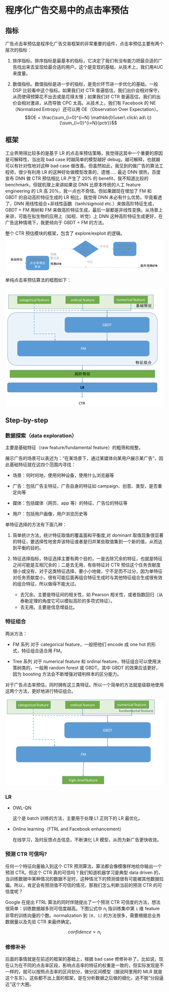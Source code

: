 # 程序化广告交易中的点击率预估

## 指标

广告点击率预估是程序化广告交易框架的非常重要的组件，点击率预估主要有两个层次的指标：

1. 排序指标。排序指标是最基本的指标，它决定了我们有没有能力把最合适的广告找出来去呈现给最合适的用户。这个是变现的基础，从技术上，我们用AUC来度量。

2. 数值指标。数值指标是进一步的指标，是竞价环节进一步优化的基础，一般 DSP 比较看中这个指标。如果我们对 CTR 普遍低估，我们出价会相对保守，从而使得预算花不出去或是花得太慢；如果我们对 CTR 普遍高估，我们的出价会相对激进，从而导致 CPC 太高。从技术上，我们有 Facebook 的 NE（Normalized Entropy）还可以用 OE（Observation Over Expectation）。
   $$OE = \frac{\sum_{i=0}^{i=N} \mathbb{I}(user\ click\ ad\ i)}{\sum_{i=0}^{i=N}{pctr}}$$

## 框架

工业界用得比较多的是基于 LR 的点击率预估策略，我觉得这其中一个重要的原因是可解释性，当出现 bad case 时越简单的模型越好 debug，越可解释，也就越可以有针对性地对这种 bad case 做改善。但虽然如此，我见到的做广告的算法工程师，很少有利用 LR 的这种好处做模型改善的，遗憾….. 最近 DNN 很热，百度宣布 DNN 做 CTR 预估相比 LR 产生了 20% 的 benefit，我不知道比较的benchmark，但就机理上来讲如果说 DNN 比原本传统的人工 feature engineering 的 LR 高 20%，我一点也不奇怪。但如果跟现在增加了 FM 和 GBDT 的自动高阶特征生成的 LR 相比，我觉得 DNN 未必有什么优势。毕竟看透了，DNN 用线性组合+非线性函数（tanh/sigmoid etc.）来做高阶特征生成，GBDT + FM 用树和 FM 来做高阶特征生成，最后一层都是非线性变换。从场景上来讲，可能在拟生物的应用上（如视、听觉）上 DNN 这种高阶特征生成更好，在广告这种情境下，我更倾向于 GBDT + FM 的方法。

整个 CTR 预估模块的框架，包含了 explore/exploit 的逻辑。

![](assets/ctr-prediction/image-0.png)

单纯点击率预估算法的框图如下：

![](assets/ctr-prediction/image-1.png)

## Step-by-step

### 数据探索（data exploration）

主要是基础特征（raw feature/fundamental feature）的粗筛和规整。

展示广告的场景可以表述为：“在某场景下，通过某媒体向某用户展示某广告”，因此基础特征就在这四个范围内寻找：

- 场景：何时何地，使用何种设备，使用什么浏览器等

- 广告：包括广告主特征，广告自身的特征如 campaign、创意、类型，是否重定向等

- 媒体：包括媒体（网页、app 等）的特征、广告位的特征等

- 用户：包括用户画像，用户浏览历史等

单特征选择的方法有下面几种：

1. 简单统计方法，统计特征取值的覆盖面和平衡度,对 dominant 取值现象很显著的特征，要选择性地舍弃该特征或者是归并某些取值集到一个新的值，从而达到平衡的目的。

2. 特征选择指标，特征选择主要有两个目的，一是去除冗余的特征，也就是特征之间可能是互相冗余的；二是去无用，有些特征对 CTR 预估这个任务贡献度很小或没有，对于这类特征选择，要小小地做，宁不足而不过分，因为单特征对任务贡献度小，很有可能后面再组合特征生成时与其他特征组合生成很有效的组合特征，所以做得不能太过。

   - 去冗余。主要是特征间的相关性，如 Pearson 相关性，或者指数回归（从泰勒定理的角度它可以模拟高阶的多项式特征）。
   - 去无用。主要是信息增益比。

### 特征组合

两派方法：

- FM 系列
  对于 categorical feature，一般把他们 encode 成 one hot 的形式，特征组合适合用 FM。

- Tree 系列
  对于 numerical feature 和 ordinal feature，特征组合可以使用决策树类的，一般用 random forest 或 GBDT。其中 GBDT 的效果应该更好，因为 boosting 方法会不断增强对错判样本的区分能力。

 对于广告点击率预估，同时拥有这三类特征。所以一个简单的方法就是级联地使用这两个方法，更好地进行特征组合。

 ![](assets/ctr-prediction/image-2.png)

### LR

- OWL-QN
  
  这个是 batch 训练的方法，主要用于处理 L1 正则下的 LR 最优化。

- Online learning（FTRL and Facebook enhancement）
  
  在线学习，及时反馈点击信息，不断演化 LR 模型，从而为新广告更快收敛。

### 预测 CTR 可信吗?

任何一个特征向量输入到这个 CTR 预测算法，算法都会像模像样地给你输出一个预测 CTR。但这个 CTR 真的可信吗？我们知道机器学习是典型 data driven 的，当训练数据中某种情况的数据不足时，这种情况下的预测值很有可能被其他数据拉偏。所以，肯定会有预测值不可信的情况，那我们怎么判断当前的预测 CTR 的可信度呢？

Google 在提出 FTRL 算法的同时伴随提出了一个预测 CTR 可信度的方法，想法很简单：训练数据越多则可信度越高。下图公式中 $n_i$ 指训练集中第 `i` 维 feature 非零的训练向量的个数。normalization 到 `[0, 1]` 的方法很多，需要根据总业务数据量以及先验 CTR 来最终确定。

$$confidence \propto n_i$$

### 修修补补

后面的事情就是在前述的框架的基础上，根据 bad case 修修补补了。比如说，现在认为在不同的点击率区段，影响点击率的特征的权重是一致的，但实际发现是不一样的，就可以按照点击率的区间划分，做分区间模型（据说阿里用的 MLR 就是这个东东）。这些都不出上面的框架，是在分析数据之后做的细化，逃不脱“分段逼近”这个大圈。                                         